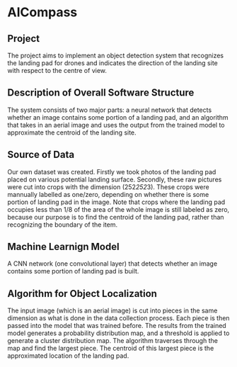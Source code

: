 # AICompass

## Project
The project aims to implement an object detection system that recognizes the landing pad for drones and indicates the direction of the landing site with respect to the centre of view.

## Description of Overall Software Structure
The system consists of two major parts: a neural network that detects whether an image contains some portion of a landing pad, and an algorithm that takes in an aerial image and uses the output from the trained model to approximate the centroid of the landing site.

## Source of Data
Our own dataset was created. Firstly we took photos of the landing pad placed on various potential landing surface. Secondly, these raw pictures were cut into crops with the dimension (252*252*3). These crops were mannually labelled as one/zero, depending on whether there is some portion of landing pad in the image. Note that crops where the landing pad occupies less than 1/8 of the area of the whole image is still labeled as zero, because our purpose is to find the centroid of the landing pad, rather than recognizing the boundary of the item. 

## Machine Learnign Model
A CNN network (one convolutional layer) that detects whether an image contains some portion of landing pad is built.

## Algorithm for Object Localization
The input image (which is an aerial image) is cut into pieces in the same dimension as what is done in the data collection process. Each piece is then passed into the model that was trained before. The results from the trained model generates a probability distribution map, and a threshold is applied to generate a cluster distribution map. The algorithm traverses through the map and find the largest piece. The centroid of this largest piece is the approximated location of the landing pad.
